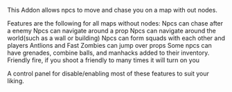 This Addon allows npcs to move and chase you on a map with out nodes.

Features are the following for all maps without nodes:
Npcs can chase after a enemy
Npcs can navigate around a prop
Npcs can navigate around the world(such as a wall or building)
Npcs can form squads with each other and players
Antlions and Fast Zombies can jump over props
Some npcs can have grenades, combine balls, and manhacks added to their inventory.
Friendly fire, if you shoot a friendly to many times it will turn on you

A control panel for disable/enabling most of these features to suit your liking.